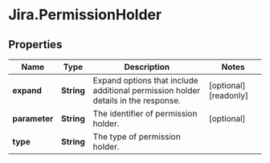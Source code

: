# Jira.PermissionHolder

## Properties

Name | Type | Description | Notes
------------ | ------------- | ------------- | -------------
**expand** | **String** | Expand options that include additional permission holder details in the response. | [optional] [readonly] 
**parameter** | **String** | The identifier of permission holder. | [optional] 
**type** | **String** | The type of permission holder. | 



